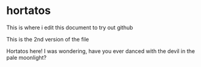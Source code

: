 # hortatos
This is where i edit this document to try out github

This is the 2nd version of the file

Hortatos here! I was wondering, have you ever danced with the devil in the pale moonlight?
